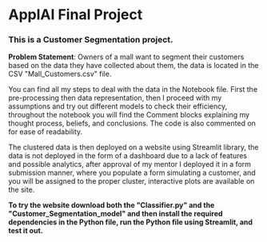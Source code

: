 # ApplAI Final Project
 
 ### This is a Customer Segmentation project.
 
 **Problem Statement**: Owners of a mall want to segment their customers based on the data they have collected about them, the data is located in the CSV "Mall_Customers.csv" file.

You can find all my steps to deal with the data in the Notebook file. First the pre-processing then data representation, then I proceed with my assumptions and try out different models to check their efficiency, throughout the notebook you will find the Comment blocks explaining my thought process, beliefs, and conclusions. The code is also commented on for ease of readability.

The clustered data is then deployed on a website using Streamlit library, the data is not deployed in the form of a dashboard due to a lack of features and possible analytics, after approval of my mentor I deployed it in a form submission manner, where you populate a form simulating a customer, and you will be assigned to the proper cluster, interactive plots are available on the site.

**To try the website download both the "Classifier.py" and the "Customer_Segmentation_model" and then install the required dependencies in the Python file, run the Python file using Streamlit, and test it out.**
